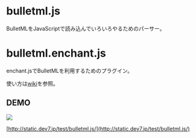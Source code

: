 bulletml.js
===========

BulletMLをJavaScriptで読み込んでいろいろやるためのパーサー。

bulletml.enchant.js
===================

enchant.jsでBulletMLを利用するためのプラグイン。

使い方は[wiki](https://github.com/daishihmr/bulletml.js/wiki)を参照。

DEMO
----

<a href="http://9leap.net/games/2877/"><img src="http://9leap.net/screenshots//140x140/2877_140"/></a>

[http://static.dev7.jp/test/bulletml.js/](http://static.dev7.jp/test/bulletml.js/)
